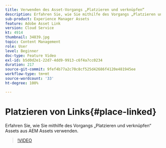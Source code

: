 ```yaml
---
title: Verwenden des Asset-Vorgangs „Platzieren und verknüpfen“
description: Erfahren Sie, wie Sie mithilfe des Vorgangs „Platzieren und verknüpfen“ Assets aus AEM Assets verwenden.
sub-product: Experience Manager Assets
feature: Adobe Asset Link
version: Cloud Service
kt: 4914
thumbnail: 34839.jpg
topic: Content Management
role: User
level: Beginner
doc-type: Feature Video
exl-id: b5d0d2e1-22d7-4dd9-9913-c6f4a7cc0234
duration: 217
source-git-commit: 9fef4b77a2c70c8cf525d42686f4120e481945ee
workflow-type: tm+mt
source-wordcount: '33'
ht-degree: 100%

---
```


# Platzieren von Links{#place-linked}

Erfahren Sie, wie Sie mithilfe des Vorgangs „Platzieren und verknüpfen“ Assets aus AEM Assets verwenden.

>[!VIDEO](https://video.tv.adobe.com/v/34839?quality=12&learn=on)
